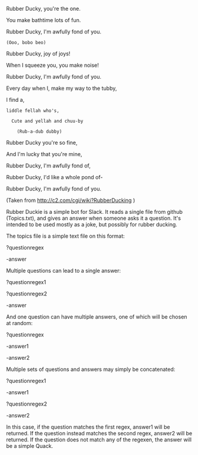
  Rubber Ducky, you're the one.
  
  You make bathtime lots of fun.
  
  Rubber Ducky, I'm awfully fond of you.
  
    (Ooo, bobo beo)
    
  Rubber Ducky, joy of joys!
  
  When I squeeze you, you make noise!
  
  Rubber Ducky, I'm awfully fond of you.
  

  
  Every day when I, make my way to the tubby,
  
  I find a,
  
    liddle fellah who's,
    
      Cute and yellah and chuu-by
      
        (Rub-a-dub dubby)

        
  Rubber Ducky you're so fine,
  
  And I'm lucky that you're mine,
  
  Rubber Ducky, I'm awfully fond of,
  
  Rubber Ducky, I'd like a whole pond of-
  
  Rubber Ducky, I'm awfully fond of you.

(Taken from http://c2.com/cgi/wiki?RubberDucking )

Rubber Duckie is a simple bot for Slack. It reads a single file from github (Topics.txt), and gives an answer when someone asks it a question. It's intended to be used mostly as a joke, but possibly for rubber ducking.

The topics file is a simple text file on this format:

?questionregex

-answer

Multiple questions can lead to a single answer:

?questionregex1

?questionregex2

-answer

And one question can have multiple answers, one of which will be chosen at random:

?questionregex

-answer1

-answer2

Multiple sets of questions and answers may simply be concatenated:

?questionregex1

-answer1

?questionregex2

-answer2

In this case, if the question matches the first regex, answer1 will be returned. If the question instead matches the second regex, answer2 will be returned.
If the question does not match any of the regexen, the answer will be a simple Quack.
